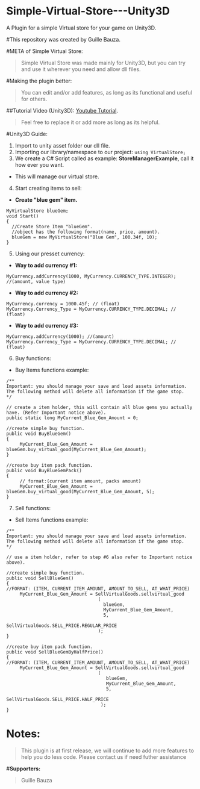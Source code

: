 # Simple-Virtual-Store---Unity3D
A Plugin for a simple Virtual store for your game on Unity3D. 

#This repository was created by Guille Bauza.

#META of Simple Virtual Store: 
>Simple Virtual Store was made mainly for Unity3D, but you can try and use it wherever you need and allow dll files. 

#Making the plugin better:
 >You can edit and/or add features, as long as its functional and useful for others.

##Tutorial Video (Unity3D): [Youtube Tutorial](https://www.youtube.com/watch?v=mvTDNbV1pu8&lc=z12mwlgaptr2drurz04cerawzrbfzdv42yw0k).
 >Feel free to replace it or add more as long as its helpful.
 
#Unity3D Guide:
1. Import to unity asset folder our dll file.
2. Importing our library/namespace to our project: `using VirtualStore;`
3. We create a C# Script called as example: **StoreManagerExample**, call it how ever you want.
  - This will manage our virtual store.
4. Start creating items to sell:
  - **Create "blue gem" item.**
   ```
   MyVirtualStore blueGem;
   void Start()
   {
     //Create Store Item "blueGem".
     //object has the following format(name, price, amount).
     blueGem = new MyVirtualStore("Blue Gem", 100.34f, 10);
   }
 ```
5. Using our presset currency:
  - **Way to add currency #1:**
 ```
 MyCurrency.addCurrency(1000, MyCurrency.CURRENCY_TYPE.INTEGER); //(amount, value type)
 ```
  - **Way to add currency #2:**
 ```
 MyCurrency.currency = 1000.45f; // (float)
 MyCurrency.Currency_Type = MyCurrency.CURRENCY_TYPE.DECIMAL; // (float)
 ```
 
  - **Way to add currency #3:**
 ```
 MyCurrency.addCurrency(1000); //(amount)
 MyCurrency.Currency_Type = MyCurrency.CURRENCY_TYPE.DECIMAL; // (float)
 ```
6. Buy functions:
 - Buy Items functions example:
 ```
 /**
 Important: you should manage your save and load assets information.
 The following method will delete all information if the game stop.
 */
 
 // create a item holder, this will contain all blue gems you actually have. (Refer Important notice above).
 public static long MyCurrent_Blue_Gem_Amount = 0;
 
 //create simple buy function.
 public void BuyBlueGem()
 {
      MyCurrent_Blue_Gem_Amount = blueGem.buy_virtual_good(MyCurrent_Blue_Gem_Amount);
 }
 
 //create buy item pack function.
 public void BuyBlueGemPack()
 {
      // format:(current item amount, packs amount)
      MyCurrent_Blue_Gem_Amount = blueGem.buy_virtual_good(MyCurrent_Blue_Gem_Amount, 5);
 }
 ```
7. Sell functions:
 - Sell Items functions example:
 ```
 /**
 Important: you should manage your save and load assets information.
 The following method will delete all information if the game stop.
 */
 
 // use a item holder, refer to step #6 also refer to Important notice above).
 
 //create simple buy function.
 public void SellBlueGem()
 {
 //FORMAT: (ITEM, CURRENT_ITEM_AMOUNT, AMOUNT_TO_SELL, AT_WHAT_PRICE)
      MyCurrent_Blue_Gem_Amount = SellVirtualGoods.sellvirtual_good
                                   (
                                     blueGem, 
                                     MyCurrent_Blue_Gem_Amount,
                                     5, 
                                     SellVirtualGoods.SELL_PRICE.REGULAR_PRICE
                                   );
 }
 
 //create buy item pack function.
 public void SellBlueGemByHalfPrice()
 {
 //FORMAT: (ITEM, CURRENT_ITEM_AMOUNT, AMOUNT_TO_SELL, AT_WHAT_PRICE)
      MyCurrent_Blue_Gem_Amount = SellVirtualGoods.sellvirtual_good
                                   (
                                      blueGem, 
                                      MyCurrent_Blue_Gem_Amount,
                                      5, 
                                      SellVirtualGoods.SELL_PRICE.HALF_PRICE
                                    );
 }
 ```
 
# Notes: 
> This plugin is at first release, we will continue to add more features to help you do less code. Please contact us if need futher assistance

#**Supporters:**
   >Guille Bauza

